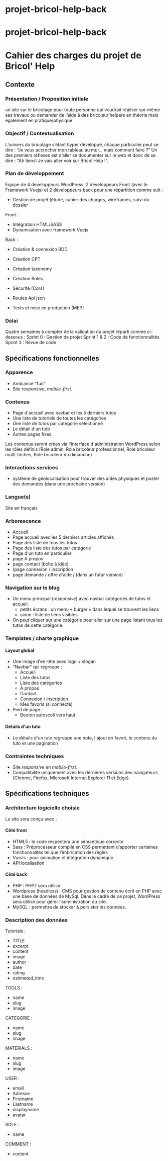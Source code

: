 # projet-bricol-help-back
# projet-bricol-help-back

# Cahier des charges du projet de Bricol' Help

## Contexte

### Présentation / Proposition initiale

un site sur le bricolage pour toute personne qui voudrait réaliser soi-même ses travaux ou demander de l’aide à des bricoleur’helpers en théorie mais également en pratique/physique.

### Objectif / Contextualisation

L’univers du bricolage s’étant hyper développé, chaque particulier peut se dire : “Je veux accrocher mon tableau au mur... mais comment faire ?” Un des premiers réflexes est d’aller se documenter sur le web et donc de se dire : "Ah tiens! Je vais aller voir sur Bricol’Help !”.

### Plan de développement

Equipe de 4 developpeurs WordPress: 2 développeurs Front (avec le Framework Vuejs) et 2 développeurs back pour une répartition comme suit :

- Gestion de projet (étude, cahier des charges, wireframes, suivi du dossier

Front :
- Intégration HTML/SASS
- Dynamisation avec framework Vuejs

Back :
- Création & connexion BDD
- Création CPT
- Création taxonomy
- Création Roles
- Sécurité (Cors)
- Routes Api json

- Tests et mise en production (MEP)

### Délai

Quatre semaines à compter de la validation du projet réparti comme ci-dessous :
Sprint 0 : Gestion de projet
Sprint 1 & 2 : Code de fonctionnalités
Sprint 3 : Revue de code

## Spécifications fonctionnelles

### Apparence

- Ambiance "fun"
- Site responsive, _mobile-first_.

### Contenus

- Page d'accueil avec navbar et les 5 derniers tutos
- Une liste de tutoriels de toutes les catégories
- Une liste de tutos par catégorie sélectionné
- Le détail d'un tuto
- Autres pages fixes

Les contenus seront crées via l'interface d'administration WordPress selon les rôles définis
(Role admin, Role bricoleur professionnel, Role bricoleur multi-tâches, Role bricoleur du dimanche)

### Interactions services

- système de géolocalisation pour trouver des aides physiques et poster des demandes (dans une prochaine version)

### Langue(s)

Site en français

### Arborescence

- Accueil
- Page accueil avec les 5 derniers articles affichés
- Page des liste de tous les tutos
- Page des liste des tutos par catégorie
- Page d'un tuto en particulier
- page A propos
- page contact (boîte à idée)
- (page connexion / inscription 
- page demande / offre  d'aide / (dans un futur version)

### Navigation sur le blog

- Un menu principal (_responsive_) avec navbar catégories de tutos et accueil.
  - petits écrans : un menu « burger » dans lequel se trouvent les liens
  - sinon : liste de liens visibles
- On peut cliquer sur une catégorie pour aller sur une page listant tous les tutos de cette catégorie.

### Templates / charte graphique

#### Layout global

- Une image d'en-tête avec logo + slogan
- "Navbar" qui regroupe :
  - Accueil
  - Liste des tutos
  - Liste des catégories
  - A propos
  - Contact
  - Connexion / inscription
  - Mes favoris (si connecté)
- Pied de page :
  - Bouton autoscoll vers haut

#### Détails d'un tuto

- Le détails d'un tuto regroupe une note, l'ajout en favori, le contenu du tuto et une pagination

### Contraintes techniques

- Site _responsive_ en _mobile-first_.
- Compatibilité uniquement avec les dernières versions des navigateurs (Chrome, Firefox, Microsoft Internet Explorer 11 et Edge).

## Spécifications techniques

### Architecture logicielle choisie

Le site sera conçu avec :

#### Côté front

- HTML5 : le code respectera une sémantique correcte.
- Sass : Préprocesseur compilé en CSS permettant d’apporter certaines fonctionnalités tel que l’imbrication des règles
- VueJs : pour animation et intégration dynamique.
- API localisation 

#### Côté back

- PHP : PHP7 sera utilisé.
- Wordpress (headless) : CMS pour gestion de contenu écrit en PHP avec une base de données de MySql. Dans le cadre de ce projet, WordPress sera utilisé pour gérer l’administration du site.
- MySQL : permettra de stocker & persister les données.

### Description des données

Tutorials :
- TITLE
- excerpt
- content
- image
- author
- date
- rating
- estimated_time

TOOLS :
- name
- slug
- image

CATEGORIE :
- name
- slug
- image

MATERIALS :
- name
- slug
- image

USER :
- email
- Adresse
- Firstname
- Lastname
- displayname
- avatar

ROLE :
- name

COMMENT :
- content